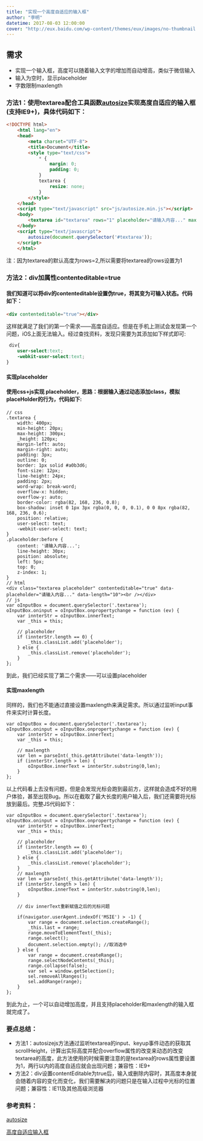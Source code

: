 ```yaml
---
title: "实现一个高度自适应的输入框"
author: "李明"
datetime: 2017-08-03 12:00:00
cover: "http://eux.baidu.com/wp-content/themes/eux/images/no-thumbnail.png"
---
```


## 需求



- 实现一个输入框，高度可以随着输入文字的增加而自动增高，类似于微信输入
- 输入为空时，显示placeholder
- 字数限制maxlength



### 方法1：使用textarea配合工具函数[autosize](https://github.com/jackmoore/autosize)实现高度自适应的输入框(支持IE9+)，具体代码如下：


```html
<!DOCTYPE html>
    <html lang="en">
    <head>
        <meta charset="UTF-8">
        <title>Document</title>
        <style type="text/css">
            * {
                margin: 0;
                padding: 0;
            }
            textarea {
                resize: none;
            }
        </style>
    </head>
    <script type="text/javascript" src="js/autosize.min.js"></script>
    <body>
        <textarea id="textarea" rows="1" placeholder="请输入内容..." maxlength="50"></textarea>
    </body>
    <script type="text/javascript">
        autosize(document.querySelector('#textarea'));
    </script>
    </html>
```

注：因为textarea的默认高度为rows=2,所以需要将textarea的rows设置为1  



### 方法2：div加属性contenteditable=true


#### 我们知道可以将div的contenteditable设置伪true，将其变为可输入状态。代码如下：


```html
<div contenteditable="true"></div>
```

这样就满足了我们的第一个需求——高度自适应。但是在手机上测试会发现第一个问题，iOS上面无法输入。经过查找资料，发现只需要为其添加如下样式即可:  



```css
 div{
    user-select:text;
    -webkit-user-select:text;
}
```


#### 实现placeholder


#### 使用css+js实现 placeholder，思路：根据输入通过动态添加class，模拟placeHolder的行为，代码如下:


```
// css
.textarea {
    width: 400px;
    min-height: 20px;
    max-height: 300px;
    _height: 120px;
    margin-left: auto;
    margin-right: auto;
    padding: 3px;
    outline: 0;
    border: 1px solid #a0b3d6;
    font-size: 12px;
    line-height: 24px;
    padding: 2px;
    word-wrap: break-word;
    overflow-x: hidden;
    overflow-y: auto;
    border-color: rgba(82, 168, 236, 0.8);
    box-shadow: inset 0 1px 3px rgba(0, 0, 0, 0.1), 0 0 8px rgba(82, 168, 236, 0.6);
    position: relative;
    user-select: text;
    -webkit-user-select: text;
}
.placeholder:before {
    content: '请输入内容...';
    line-height: 30px;
    position: absolute;
    left: 5px;
    top: 0;
    z-index: 1;
}
// html
<div class="textarea placeholder" contenteditable="true" data-placeholder="请输入内容..." data-length="10"><br /></div>
// js
var oInputBox = document.querySelector('.textarea');
oInputBox.oninput = oInputBox.onpropertychange = function (ev) {
    var innterStr = oInputBox.innerText;
    var _this = this;

    // placeholder
    if (innterStr.length == 0) {
        _this.classList.add('placeholder');
    } else {
        _this.classList.remove('placeholder');
    }
};
```

到此，我们已经实现了第二个需求——可以设置placeholder  



#### 实现maxlength

同样的，我们也不能通过直接设置maxlength来满足需求。所以通过监听input事件来实时计算长度。  



```
var oInputBox = document.querySelector('.textarea');
oInputBox.oninput = oInputBox.onpropertychange = function (ev) {
    var innterStr = oInputBox.innerText;
    var _this = this;

    // maxlength
    var len = parseInt(_this.getAttribute('data-length'));
    if (innterStr.length > len) {
        oInputBox.innerText = innterStr.substring(0,len);
    }
};
```

以上代码看上去没有问题，但是会发现光标会跑到最前方，这样就会造成不好的用户体验，甚至出现Bug。所以在截取了最大长度的用户输入后，我们还需要将光标放到最后。完整JS代码如下：  



```
var oInputBox = document.querySelector('.textarea');
oInputBox.oninput = oInputBox.onpropertychange = function (ev) {
    var innterStr = oInputBox.innerText;
    var _this = this;

    // placeholder
    if (innterStr.length == 0) {
        _this.classList.add('placeholder');
    } else {
        _this.classList.remove('placeholder');
    }
    // maxlength
    var len = parseInt(_this.getAttribute('data-length'));
    if (innterStr.length > len) {
        oInputBox.innerText = innterStr.substring(0,len);
    }

    // div innerText重新赋值之后的光标问题

    if(navigator.userAgent.indexOf('MSIE') > -1) {
        var range = document.selection.createRange();
        _this.last = range;
        range.moveToElementText(_this);
        range.select();
        document.selection.empty(); //取消选中
    } else {
        var range = document.createRange();
        range.selectNodeContents(_this);
        range.collapse(false);
        var sel = window.getSelection();
        sel.removeAllRanges();
        sel.addRange(range);
    }
};
```

到此为止，一个可以自动增加高度，并且支持placeholder和maxlength的输入框就完成了。  



### 要点总结：

- 方法1：autosizejs方法通过监听textarea的input、keyup事件动态的获取其scrollHeight，计算出实际高度并配合overflow属性的改变来动态的改变 textarea的高度，此方法使用的时候需要注意的是textarea的rows属性要设置为1，两行以内的高度自适应就会出现问题；兼容性：IE9+
- 方法2：div设置contentEditable为true后，输入或删除内容时，其高度本身就会随着内容的变化而变化，我们需要解决的问题只是在输入过程中光标的位置问题；兼容性：IE11及其他高级浏览器


### 参考资料：  


[autosize](https://github.com/jackmoore/autosize)  

[高度自适应输入框](https://juejin.im/post/591132902f301e006c304e8e)